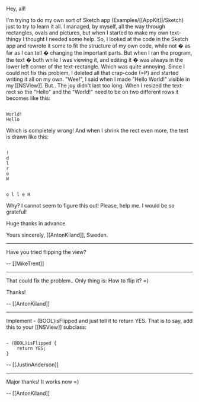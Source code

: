 Hey, all!

I'm trying to do my own sort of Sketch app (Examples/[[AppKit]]/Sketch) just to try to learn it all. I managed, by myself, all the way through rectangles, ovals and pictures, but when I started to make my own text-thingy I thought I needed some help. So, I looked at the code in the Sketch app and rewrote it some to fit the structure of my own code, while not � as far as I can tell � changing the important parts. But when I ran the program, the text � both while I was viewing it, and editing it � was always in the lower left corner of the text-rectangle. Which was quite annoying. Since I could not fix this problem, I deleted all that crap-code (=P) and started writing it all on my own.
  "Wee!", I said when I made "Hello World!" visible in my [[NSView]]. But.. The joy didn't last too long. When I resized the text-rect so the "Hello" and the "World!" need to be on two different rows it becomes like this:

<code>
World!
Hello
</code>

Which is completely wrong!  And when I shrink the rect even more, the text is drawn like this:

<code>
!
d
l
r
o
W
 
o
l
l
e
H
</code>


Why? I cannot seem to figure this out!  Please, help me. I would be so grateful!


  Huge thanks in advance.


Yours sincerely,
  [[AntonKiland]], Sweden.

----

Have you tried flipping the view?

-- [[MikeTrent]]

----

That could fix the problem.. Only thing is:  How to flip it? =)

Thanks!

-- [[AntonKiland]]

----

Implement - (BOOL)isFlipped and just tell it to return YES. That is to say, add this to your [[NSView]] subclass:

<code>
- (BOOL)isFlipped {
	return YES;
}
</code>

-- [[JustinAnderson]]

----

Major thanks!  It works now =)

-- [[AntonKiland]]